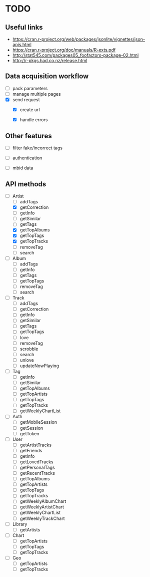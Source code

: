 # TODO

## Useful links
  - https://cran.r-project.org/web/packages/jsonlite/vignettes/json-apis.html
  - https://cran.r-project.org/doc/manuals/R-exts.pdf
  - http://stat545.com/packages05_foofactors-package-02.html
  - http://r-pkgs.had.co.nz/release.html


## Data acquisition workflow
  - [ ] pack parameters
  - [ ] manage multiple pages
  - [x] send request
    - [x] create url
    - [x] handle errors


## Other features
  - [ ] filter fake/incorrect tags
  - [ ] authentication
  - [ ] mbid data


## API methods

  - [ ] Artist
    - [ ] addTags
    - [x] getCorrection
    - [ ] getInfo
    - [ ] getSimilar
    - [ ] getTags
    - [x] getTopAlbums
    - [x] getTopTags
    - [x] getTopTracks
    - [ ] removeTag
    - [ ] search
  - [ ] Album
    - [ ] addTags
    - [ ] getInfo
    - [ ] getTags
    - [ ] getTopTags
    - [ ] removeTag
    - [ ] search
  - [ ] Track
    - [ ] addTags
    - [ ] getCorrection
    - [ ] getInfo
    - [ ] getSimilar
    - [ ] getTags
    - [ ] getTopTags
    - [ ] love
    - [ ] removeTag
    - [ ] scrobble
    - [ ] search
    - [ ] unlove
    - [ ] updateNowPlaying
  - [ ] Tag
    - [ ] getInfo
    - [ ] getSimilar
    - [ ] getTopAlbums
    - [ ] getTopArtists
    - [ ] getTopTags
    - [ ] getTopTracks
    - [ ] getWeeklyChartList

  - [ ] Auth
    - [ ] getMobileSession
    - [ ] getSession
    - [ ] getToken
  - [ ] User
    - [ ] getArtistTracks
    - [ ] getFriends
    - [ ] getInfo
    - [ ] getLovedTracks
    - [ ] getPersonalTags
    - [ ] getRecentTracks
    - [ ] getTopAlbums
    - [ ] getTopArtists
    - [ ] getTopTags
    - [ ] getTopTracks
    - [ ] getWeeklyAlbumChart
    - [ ] getWeeklyArtistChart
    - [ ] getWeeklyChartList
    - [ ] getWeeklyTrackChart
  - [ ] Library
    - [ ] getArtists

  - [ ] Chart
    - [ ] getTopArtists
    - [ ] getTopTags
    - [ ] getTopTracks
  - [ ] Geo
    - [ ] getTopArtists
    - [ ] getTopTracks
